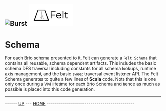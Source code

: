 ![Burst](../doc/burst_small.png "") ![](./felt_small.png "")
--

# Schema
For each Brio schema presented to it, Felt can generate a ``Felt Schema`` that contains
all reusable, schema dependent artifacts. This includes the basic schema DFS traversal including
constants for all schema lookups, runtime axis management, and the basic ``sweep`` traversal event listener
API. The Felt Schema generates to quite a few lines of __Scala__ code. Note that this is one only once during
a VM lifetime for each Brio Schema and hence as much as possible is placed into this code generation.


---
------ [UP](../readme.md) ---  [HOME](../../readme.md) --------------------------------------------
